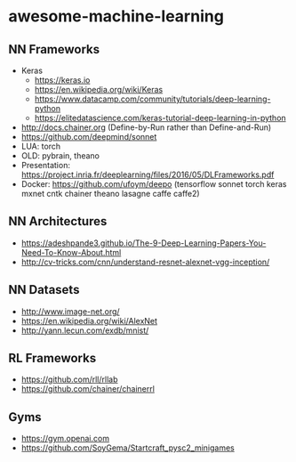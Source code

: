 # awesome-machine-learning

## NN Frameworks
- Keras
   - https://keras.io
   - https://en.wikipedia.org/wiki/Keras
   - https://www.datacamp.com/community/tutorials/deep-learning-python
   - https://elitedatascience.com/keras-tutorial-deep-learning-in-python
- http://docs.chainer.org (Define-by-Run rather than Define-and-Run)
- https://github.com/deepmind/sonnet
- LUA: torch
- OLD: pybrain, theano
- Presentation: https://project.inria.fr/deeplearning/files/2016/05/DLFrameworks.pdf
- Docker: https://github.com/ufoym/deepo (tensorflow sonnet torch keras mxnet cntk chainer theano lasagne caffe caffe2)

## NN Architectures
- https://adeshpande3.github.io/The-9-Deep-Learning-Papers-You-Need-To-Know-About.html
- http://cv-tricks.com/cnn/understand-resnet-alexnet-vgg-inception/

## NN Datasets
- http://www.image-net.org/
- https://en.wikipedia.org/wiki/AlexNet
- http://yann.lecun.com/exdb/mnist/

## RL Frameworks
- https://github.com/rll/rllab
- https://github.com/chainer/chainerrl

## Gyms
- https://gym.openai.com
- https://github.com/SoyGema/Startcraft_pysc2_minigames
